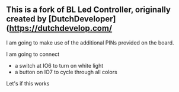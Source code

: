## This is a fork of BL Led Controller, originally created by [DutchDeveloper](https://dutchdevelop.com/

I am going to make use of the additional PINs provided on the board.

I am going to connect
* a switch at IO6 to turn on white light
* a button on IO7 to cycle through all colors

Let's if this works
